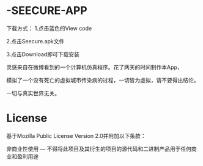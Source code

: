 # -SEECURE-APP

下载方式：
1.点击蓝色的View code

2.点击Seecure.apk文件

3.点击Download即可下载安装

灵感来自在微博看到的一个计算机仿真程序。花了两天的时间制作本App，

模拟了一个没有死亡的虚拟城市传染病的过程，一切皆为虚拟，请不要得出结论。

一切与真实世界无关。

# License

基于Mozilla Public License Version 2.0并附加以下条款：

非商业性使用 — 不得将此项目及其衍生的项目的源代码和二进制产品用于任何商业和盈利用途
